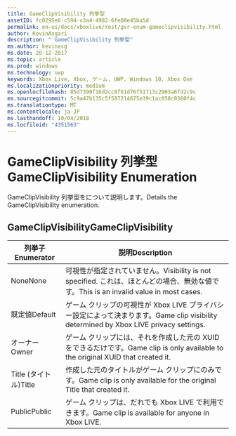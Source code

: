 ```yaml
---
title: GameClipVisibility 列挙型
assetID: fc0295e6-c594-c3a4-4982-6fe08e45ba5d
permalink: en-us/docs/xboxlive/rest/gvr-enum-gameclipvisibility.html
author: KevinAsgari
description: " GameClipVisibility 列挙型"
ms.author: kevinasg
ms.date: 20-12-2017
ms.topic: article
ms.prod: windows
ms.technology: uwp
keywords: Xbox Live, Xbox, ゲーム, UWP, Windows 10, Xbox One
ms.localizationpriority: medium
ms.openlocfilehash: 85d7390f16d2cc8f61d76f51713c2903a6fd2c9c
ms.sourcegitcommit: 5c9a47b135c5f587214675e39c1ac058c0380f4c
ms.translationtype: MT
ms.contentlocale: ja-JP
ms.lasthandoff: 10/04/2018
ms.locfileid: "4351563"
---
```

# <a name="gameclipvisibility-enumeration"></a><span data-ttu-id="246d5-104">GameClipVisibility 列挙型</span><span class="sxs-lookup"><span data-stu-id="246d5-104">GameClipVisibility Enumeration</span></span>
<span data-ttu-id="246d5-105">GameClipVisibility 列挙型をについて説明します。</span><span class="sxs-lookup"><span data-stu-id="246d5-105">Details the GameClipVisibility enumeration.</span></span> 
<a id="ID4ER"></a>

 
## <a name="gameclipvisibility"></a><span data-ttu-id="246d5-106">GameClipVisibility</span><span class="sxs-lookup"><span data-stu-id="246d5-106">GameClipVisibility</span></span>
 
| <b><span data-ttu-id="246d5-107">列挙子</span><span class="sxs-lookup"><span data-stu-id="246d5-107">Enumerator</span></span></b>| <b><span data-ttu-id="246d5-108">説明</span><span class="sxs-lookup"><span data-stu-id="246d5-108">Description</span></span></b>| 
| --- | --- | 
| <span data-ttu-id="246d5-109">None</span><span class="sxs-lookup"><span data-stu-id="246d5-109">None</span></span>| <span data-ttu-id="246d5-110">可視性が指定されていません。</span><span class="sxs-lookup"><span data-stu-id="246d5-110">Visibility is not specified.</span></span> <span data-ttu-id="246d5-111">これは、ほとんどの場合、無効な値です。</span><span class="sxs-lookup"><span data-stu-id="246d5-111">This is an invalid value in most cases.</span></span>| 
| <span data-ttu-id="246d5-112">既定値</span><span class="sxs-lookup"><span data-stu-id="246d5-112">Default</span></span>| <span data-ttu-id="246d5-113">ゲーム クリップの可視性が Xbox LIVE プライバシー設定によって決まります。</span><span class="sxs-lookup"><span data-stu-id="246d5-113">Game clip visibility determined by Xbox LIVE privacy settings.</span></span>| 
| <span data-ttu-id="246d5-114">オーナー</span><span class="sxs-lookup"><span data-stu-id="246d5-114">Owner</span></span>| <span data-ttu-id="246d5-115">ゲーム クリップには、それを作成した元の XUID をできるだけです。</span><span class="sxs-lookup"><span data-stu-id="246d5-115">Game clip is only available to the original XUID that created it.</span></span>| 
| <span data-ttu-id="246d5-116">Title (タイトル)</span><span class="sxs-lookup"><span data-stu-id="246d5-116">Title</span></span>| <span data-ttu-id="246d5-117">作成した元のタイトルがゲーム クリップにのみです。</span><span class="sxs-lookup"><span data-stu-id="246d5-117">Game clip is only available for the original Title that created it.</span></span>| 
| <span data-ttu-id="246d5-118">Public</span><span class="sxs-lookup"><span data-stu-id="246d5-118">Public</span></span>| <span data-ttu-id="246d5-119">ゲーム クリップは、だれでも Xbox LIVE で利用できます。</span><span class="sxs-lookup"><span data-stu-id="246d5-119">Game clip is available for anyone in Xbox LIVE.</span></span>| 
  